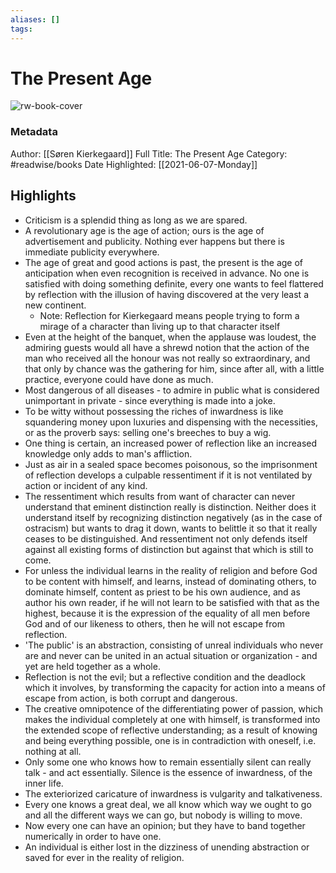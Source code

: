 ```yaml
---
aliases: []
tags:
---
```

# The Present Age

![rw-book-cover](https://readwise-assets.s3.amazonaws.com/static/images/article2.74d541386bbf.png)
### Metadata
Author: [[Søren Kierkegaard]]
Full Title: The Present Age
Category: #readwise/books
Date Highlighted: [[2021-06-07-Monday]]

## Highlights
- Criticism is a splendid thing as long as we are spared.
- A revolutionary age is the age of action; ours is the age of advertisement and publicity. Nothing ever happens but there is immediate publicity everywhere.
- The age of great and good actions is past, the present is the age of anticipation when even recognition is received in advance. No one is satisfied with doing something definite, every one wants to feel flattered by reflection with the illusion of having discovered at the very least a new continent.
    - Note: Reflection for Kierkegaard means people trying to form a mirage of a character than living up to that character itself
- Even at the height of the banquet, when the applause was loudest, the admiring guests would all have a shrewd notion that the action of the man who received all the honour was not really so extraordinary, and that only by chance was the gathering for him, since after all, with a little practice, everyone could have done as much.
- Most dangerous of all diseases - to admire in public what is considered unimportant in private - since everything is made into a joke.
- To be witty without possessing the riches of inwardness is like squandering money upon luxuries and dispensing with the necessities, or as the proverb says: selling one's breeches to buy a wig.
- One thing is certain, an increased power of reflection like an increased knowledge only adds to man's affliction.
- Just as air in a sealed space becomes poisonous, so the imprisonment of reflection develops a culpable ressentiment if it is not ventilated by action or incident of any kind.
- The ressentiment which results from want of character can never understand that eminent distinction really is distinction. Neither does it understand itself by recognizing distinction negatively (as in the case of ostracism) but wants to drag it down, wants to belittle it so that it really ceases to be distinguished. And ressentiment not only defends itself against all existing forms of distinction but against that which is still to come.
- For unless the individual learns in the reality of religion and before God to be content with himself, and learns, instead of dominating others, to dominate himself, content as priest to be his own audience, and as author his own reader, if he will not learn to be satisfied with that as the highest, because it is the expression of the equality of all men before God and of our likeness to others, then he will not escape from reflection.
- 'The public' is an abstraction, consisting of unreal individuals who never are and never can be united in an actual situation or organization - and yet are held together as a whole.
- Reflection is not the evil; but a reflective condition and the deadlock which it involves, by transforming the capacity for action into a means of escape from action, is both corrupt and dangerous.
- The creative omnipotence of the differentiating power of passion, which makes the individual completely at one with himself, is transformed into the extended scope of reflective understanding; as a result of knowing and being everything possible, one is in contradiction with oneself, i.e. nothing at all.
- Only some one who knows how to remain essentially silent can really talk - and act essentially. Silence is the essence of inwardness, of the inner life.
- The exteriorized caricature of inwardness is vulgarity and talkativeness.
- Every one knows a great deal, we all know which way we ought to go and all the different ways we can go, but nobody is willing to move.
- Now every one can have an opinion; but they have to band together numerically in order to have one.
- An individual is either lost in the dizziness of unending abstraction or saved for ever in the reality of religion.
